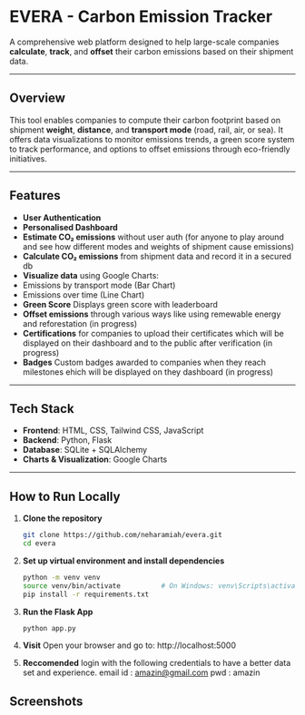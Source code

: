 # EVERA - Carbon Emission Tracker

A comprehensive web platform designed to help large-scale companies **calculate**, **track**, and **offset** their carbon emissions based on their shipment data.

---

##  Overview

This tool enables companies to compute their carbon footprint based on shipment **weight**, **distance**, and **transport mode** (road, rail, air, or sea). It offers data visualizations to monitor emissions trends, a green score system to track performance, and options to offset emissions through eco-friendly initiatives.

---

##  Features

-  **User Authentication** 
-  **Personalised Dashboard** 
-  **Estimate CO₂ emissions** without user auth (for anyone to play around and see how different modes and weights of shipment cause emissions)
-  **Calculate CO₂ emissions** from shipment data and record it in a secured db
-  **Visualize data** using Google Charts:
  - Emissions by transport mode (Bar Chart)
  - Emissions over time (Line Chart)
-  **Green Score** Displays green score with leaderboard
-  **Offset emissions** through various ways like using remewable energy and reforestation (in progress)
-  **Certifications** for companies to upload their certificates which will be displayed on their dashboard and to the public after verification (in progress)
-  **Badges**  Custom badges awarded to companies when they reach milestones ehich will be displayed on they dashboard (in progress)


---

## Tech Stack

- **Frontend**: HTML, CSS, Tailwind CSS, JavaScript  
- **Backend**: Python, Flask  
- **Database**: SQLite + SQLAlchemy  
- **Charts & Visualization**: Google Charts  

---

##  How to Run Locally

1. **Clone the repository**
   ```bash
   git clone https://github.com/neharamiah/evera.git
   cd evera

2. **Set up virtual environment and install dependencies**
   ```bash
   python -m venv venv
   source venv/bin/activate          # On Windows: venv\Scripts\activate
   pip install -r requirements.txt

3. **Run the Flask App**
    ```bash
    python app.py

4. **Visit**
    Open your browser and go to: http://localhost:5000


5. **Reccomended**
    login with the following credentials to have a better data set and experience.
    email id : amazin@gmail.com
    pwd : amazin

## Screenshots

